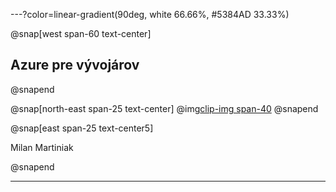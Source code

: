---?color=linear-gradient(90deg, white 66.66%, #5384AD 33.33%)

@snap[west span-60 text-center]
## Azure pre vývojárov
@snapend

@snap[north-east span-25 text-center]
@img[clip-img span-40](AzureForDevelopers/assets/img/avatar.jpg)
@snapend

@snap[east span-25 text-center5]

Milan Martiniak

@snapend

---
